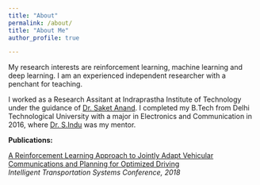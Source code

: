 ```yaml
---
title: "About"
permalink: /about/ 
title: "About Me"
author_profile: true

---
```


My research interests are reinforcement learning, machine learning and deep learning. I am an experienced independent researcher with a penchant for teaching.

I worked as a Research Assitant at Indraprastha Institute of Technology under the guidance of [Dr. Saket Anand](https://www.iiitd.ac.in/anands). I completed my B.Tech from Delhi Technological University with a major in Electronics and Communication in 2016, where [Dr. S.Indu](http://dtu.irins.org/profile/66967#other_information_panel) was my mentor. 

**Publications:**

[A Reinforcement Learning Approach to Jointly Adapt Vehicular Communications and Planning for Optimized Driving](https://ieeexplore.ieee.org/abstract/document/8569484)  
*Intelligent Transportation Systems Conference, 2018*